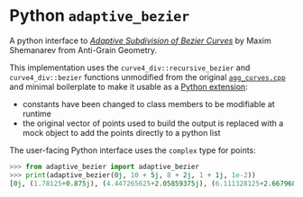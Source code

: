 # Python `adaptive_bezier`

A python interface to [_Adaptive Subdivision of Bezier Curves_](https://agg.sourceforge.net/antigrain.com/research/adaptive_bezier/)
by Maxim Shemanarev
from Anti-Grain Geometry.

This implementation uses the `curve4_div::recursive_bezier` and `curve4_div::bezier` functions unmodified
from the original [`agg_curves.cpp`](https://agg.sourceforge.net/antigrain.com/__code/src/agg_curves.cpp.html)
and minimal boilerplate to make it usable as a [Python extension](https://docs.python.org/3/extending/extending.html):

- constants have been changed to class members to be modifiable at runtime
- the original vector of points used to build the output is replaced with a mock object to add the points directly to a python list

The user-facing Python interface uses the `complex` type for points:

```py
>>> from adaptive_bezier import adaptive_bezier
>>> print(adaptive_bezier(0j, 10 + 5j, 8 + 2j, 1 + 1j, 1e-2))
[0j, (1.78125+0.875j), (4.447265625+2.05859375j), (6.111328125+2.66796875j), (6.724365234375+2.80712890625j), (6.8818359375+2.791015625j), (6.76171875+2.6328125j), (5.912109375+2.22265625j), (4.388671875+1.70703125j), (2.2734375+1.203125j), (1+1j)]
```
